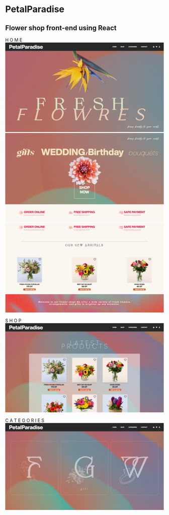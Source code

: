 # PetalParadise
## Flower shop front-end using React
 H O M E
![alt text](https://github.com/feresk/flower-shop/blob/main/preview/petalparadise-0.png?raw=true)
![alt text](https://github.com/feresk/flower-shop/blob/main/preview/petalparadise-1.png?raw=true)
![alt text](https://github.com/feresk/flower-shop/blob/main/preview/petalparadise-2.png?raw=true)

 S H O P
![alt text](https://github.com/feresk/flower-shop/blob/main/preview/petalparadise-3.png?raw=true)

 C A T E G O R I E S
![alt text](https://github.com/feresk/flower-shop/blob/main/preview/petalparadise-4.png?raw=true)


